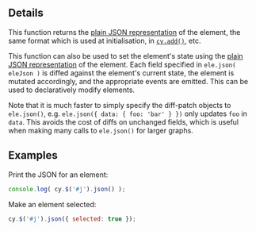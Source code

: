 ## Details

This function returns the [plain JSON representation](#notation/elements-json) of the element, the same format which is used at initialisation, in [`cy.add()`](#core/graph-manipulation/cy.add), etc.

This function can also be used to set the element's state using the [plain JSON representation](#notation/elements-json) of the element.  Each field specified in `ele.json( eleJson )` is diffed against the element's current state, the element is mutated accordingly, and the appropriate events are emitted.  This can be used to declaratively modify elements.

Note that it is much faster to simply specify the diff-patch objects to `ele.json()`, e.g. `ele.json({ data: { foo: 'bar' } })` only updates `foo` in `data`.  This avoids the cost of diffs on unchanged fields, which is useful when making many calls to `ele.json()` for larger graphs.

## Examples

Print the JSON for an element:

```js
console.log( cy.$('#j').json() );
```

Make an element selected:

```js
cy.$('#j').json({ selected: true });
```
